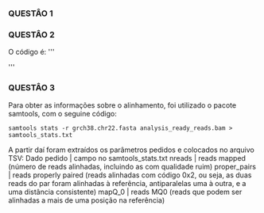 ### QUESTÂO 1 ###


### QUESTÂO 2 ###
O código é:
'''

'''


### QUESTÂO 3 ###
Para obter as informações sobre o alinhamento, foi utilizado o pacote samtools, com o seguine código:
```
samtools stats -r grch38.chr22.fasta analysis_ready_reads.bam > samtools_stats.txt
```
A partir daí foram extraídos os parâmetros pedidos e colocados no arquivo TSV:
Dado pedido  | campo no samtools_stats.txt
nreads       | reads mapped (número de reads alinhadas, incluindo as com qualidade ruim)
proper_pairs | reads properly paired (reads alinhadas com código 0x2, ou seja, as duas reads do par foram alinhadas à referência, antiparalelas uma à outra, e a uma distância consistente)
mapQ_0       | reads MQ0 (reads que podem ser alinhadas a mais de uma posição na referência)
